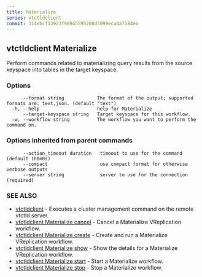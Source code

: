 ```yaml
---
title: Materialize
series: vtctldclient
commit: 314ebcf13923f98945595208d5099eca4a7184ea
---
```

## vtctldclient Materialize

Perform commands related to materializing query results from the source keyspace into tables in the target keyspace.

### Options

```
      --format string            The format of the output; supported formats are: text,json. (default "text")
  -h, --help                     help for Materialize
      --target-keyspace string   Target keyspace for this workflow.
  -w, --workflow string          The workflow you want to perform the command on.
```

### Options inherited from parent commands

```
      --action_timeout duration   timeout to use for the command (default 1h0m0s)
      --compact                   use compact format for otherwise verbose outputs
      --server string             server to use for the connection (required)
```

### SEE ALSO

* [vtctldclient](../)	 - Executes a cluster management command on the remote vtctld server.
* [vtctldclient Materialize cancel](./vtctldclient_materialize_cancel/)	 - Cancel a Materialize VReplication workflow.
* [vtctldclient Materialize create](./vtctldclient_materialize_create/)	 - Create and run a Materialize VReplication workflow.
* [vtctldclient Materialize show](./vtctldclient_materialize_show/)	 - Show the details for a Materialize VReplication workflow.
* [vtctldclient Materialize start](./vtctldclient_materialize_start/)	 - Start a Materialize workflow.
* [vtctldclient Materialize stop](./vtctldclient_materialize_stop/)	 - Stop a Materialize workflow.

